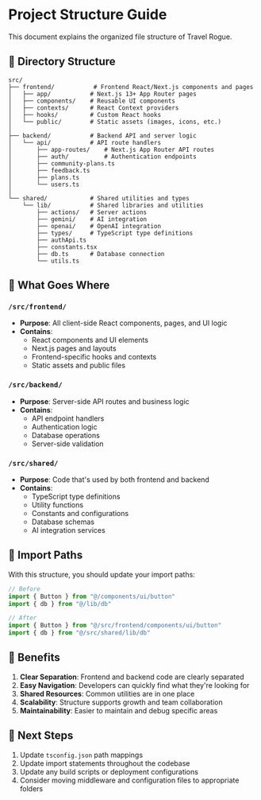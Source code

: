 # Project Structure Guide

This document explains the organized file structure of Travel Rogue.

## 📁 Directory Structure

```
src/
├── frontend/           # Frontend React/Next.js components and pages
│   ├── app/           # Next.js 13+ App Router pages
│   ├── components/    # Reusable UI components
│   ├── contexts/      # React Context providers
│   ├── hooks/         # Custom React hooks
│   └── public/        # Static assets (images, icons, etc.)
│
├── backend/           # Backend API and server logic
│   └── api/           # API route handlers
│       ├── app-routes/    # Next.js App Router API routes
│       ├── auth/          # Authentication endpoints
│       ├── community-plans.ts
│       ├── feedback.ts
│       ├── plans.ts
│       └── users.ts
│
└── shared/            # Shared utilities and types
    └── lib/           # Shared libraries and utilities
        ├── actions/   # Server actions
        ├── gemini/    # AI integration
        ├── openai/    # OpenAI integration
        ├── types/     # TypeScript type definitions
        ├── authApi.ts
        ├── constants.tsx
        ├── db.ts      # Database connection
        └── utils.ts
```

## 🎯 What Goes Where

### `/src/frontend/`
- **Purpose**: All client-side React components, pages, and UI logic
- **Contains**:
  - React components and UI elements
  - Next.js pages and layouts
  - Frontend-specific hooks and contexts
  - Static assets and public files

### `/src/backend/`
- **Purpose**: Server-side API routes and business logic
- **Contains**:
  - API endpoint handlers
  - Authentication logic
  - Database operations
  - Server-side validation

### `/src/shared/`
- **Purpose**: Code that's used by both frontend and backend
- **Contains**:
  - TypeScript type definitions
  - Utility functions
  - Constants and configurations
  - Database schemas
  - AI integration services

## 🔄 Import Paths

With this structure, you should update your import paths:

```typescript
// Before
import { Button } from "@/components/ui/button"
import { db } from "@/lib/db"

// After  
import { Button } from "@/src/frontend/components/ui/button"
import { db } from "@/src/shared/lib/db"
```

## 📝 Benefits

1. **Clear Separation**: Frontend and backend code are clearly separated
2. **Easy Navigation**: Developers can quickly find what they're looking for
3. **Shared Resources**: Common utilities are in one place
4. **Scalability**: Structure supports growth and team collaboration
5. **Maintainability**: Easier to maintain and debug specific areas

## 🚀 Next Steps

1. Update `tsconfig.json` path mappings
2. Update import statements throughout the codebase
3. Update any build scripts or deployment configurations
4. Consider moving middleware and configuration files to appropriate folders
